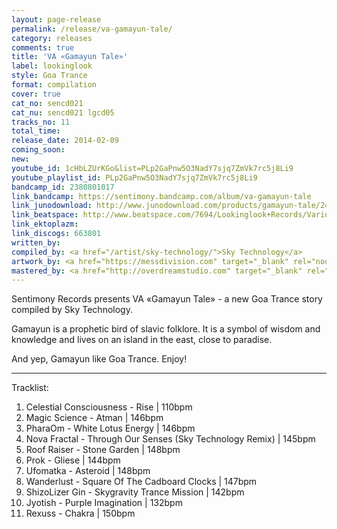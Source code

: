```yaml
---
layout: page-release
permalink: /release/va-gamayun-tale/
category: releases
comments: true
title: 'VA «Gamayun Tale»'
label: lookinglook
style: Goa Trance
format: compilation
cover: true
cat_no: sencd021
cat_nu: sencd021 lgcd05
tracks_no: 11
total_time: 
release_date: 2014-02-09
coming_soon: 
new: 
youtube_id: 1cHbLZUrKGo&list=PLp2GaPnw5O3NadY7sjq7ZmVk7rc5j8Li9
youtube_playlist_id: PLp2GaPnw5O3NadY7sjq7ZmVk7rc5j8Li9
bandcamp_id: 2380801017
link_bandcamp: https://sentimony.bandcamp.com/album/va-gamayun-tale
link_junodownload: http://www.junodownload.com/products/gamayun-tale/2443370-02
link_beatspace: http://www.beatspace.com/7694/Lookinglook+Records/Various/Gamayun+Tale/detail.aspx
link_ektoplazm: 
link_discogs: 663801
written_by: 
compiled_by: <a href="/artist/sky-technology/">Sky Technology</a>
artwork_by: <a href="https://messdivision.com" target="_blank" rel="noopener">Ju Ju</a>
mastered_by: <a href="http://overdreamstudio.com" target="_blank" rel="noopener">Makus (Overdream Studio)</a>
---
```


Sentimony Records presents VA «Gamayun Tale» - a new Goa Trance story compiled by Sky Technology.

Gamayun is a prophetic bird of slavic folklore. It is a symbol of wisdom and knowledge and lives on an island in the east, close to paradise.

And yep, Gamayun like Goa Trance. Enjoy!

---
Tracklist:

01. Celestial Consciousness - Rise \| 110bpm
02. Magic Science - Atman \| 146bpm
03. PharaOm - White Lotus Energy \| 146bpm
04. Nova Fractal - Through Our Senses (Sky Technology Remix) \| 145bpm
05. Roof Raiser - Stone Garden \| 148bpm
06. Prok - Gliese \| 144bpm
07. Ufomatka - Asteroid \| 148bpm
08. Wanderlust - Square Of The Cadboard Clocks \| 147bpm
09. ShizoLizer Gin - Skygravity Trance Mission \| 142bpm
10. Jyotish - Purple Imagination \| 132bpm
11. Rexuss - Chakra \| 150bpm
